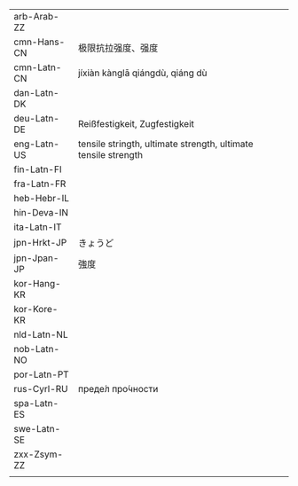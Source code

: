 | | | |
|-|-|-|
| arb-Arab-ZZ |  |  |
| cmn-Hans-CN | 极限抗拉强度、强度 |  |
| cmn-Latn-CN | jíxiàn kànglā qiángdù, qiáng dù |  |
| dan-Latn-DK |  |  |
| deu-Latn-DE | Reißfestigkeit, Zugfestigkeit |  |
| eng-Latn-US | tensile stringth, ultimate strength, ultimate tensile strength |  |
| fin-Latn-FI |  |  |
| fra-Latn-FR |  |  |
| heb-Hebr-IL |  |  |
| hin-Deva-IN |  |  |
| ita-Latn-IT |  |  |
| jpn-Hrkt-JP | きょうど |  |
| jpn-Jpan-JP | 強度 |  |
| kor-Hang-KR |  |  |
| kor-Kore-KR |  |  |
| nld-Latn-NL |  |  |
| nob-Latn-NO |  |  |
| por-Latn-PT |  |  |
| rus-Cyrl-RU | преде́л про́чности |  |
| spa-Latn-ES |  |  |
| swe-Latn-SE |  |  |
| zxx-Zsym-ZZ |  |  |
|  |  |  |